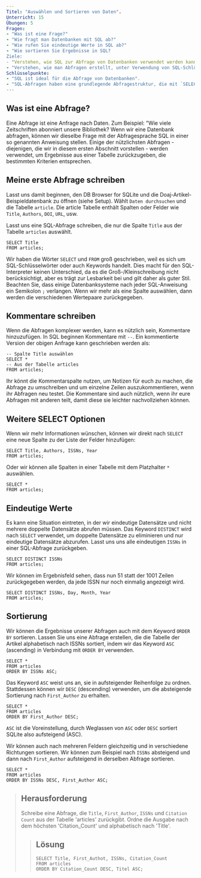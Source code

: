 ```yaml
---
Titel: "Auswählen und Sortieren von Daten".
Unterricht: 15
Übungen: 5
Fragen:
- "Was ist eine Frage?"
- "Wie fragt man Datenbanken mit SQL ab?"
- "Wie rufen Sie eindeutige Werte in SQL ab?"
- "Wie sortieren Sie Ergebnisse in SQL?
Ziele:
- "Verstehen, wie SQL zur Abfrage von Datenbanken verwendet werden kann".
- "Verstehen, wie man Abfragen erstellt, unter Verwendung von SQL-Schlüsselwörtern wie `DISTINCT` und `ORDER BY`"
Schlüsselpunkte:
- "SQL ist ideal für die Abfrage von Datenbanken".
- "SQL-Abfragen haben eine grundlegende Abfragestruktur, die mit `SELECT` Feld FROM Tabelle mit zusätzlichen Schlüsselwörtern und Kriterien beginnt, die verwendet werden können. 
---
```


## Was ist eine Abfrage?
Eine Abfrage ist eine Anfrage nach Daten. Zum Beispiel: "Wie viele Zeitschriften abonniert unsere Bibliothek? Wenn wir eine Datenbank abfragen, können wir dieselbe Frage mit der Abfragesprache SQL in einer so genannten Anweisung stellen. Einige der nützlichsten Abfragen - diejenigen, die wir in diesem ersten Abschnitt vorstellen - werden verwendet, um Ergebnisse aus einer Tabelle zurückzugeben, die bestimmten Kriterien entsprechen.

## Meine erste Abfrage schreiben

Lasst uns damit beginnen, den DB Browser for SQLite und die Doaj-Artikel-Beispieldatenbank zu öffnen (siehe Setup). Wählt `Daten durchsuchen` und die Tabelle `article`. Die article Tabelle enthält Spalten oder Felder wie `Title`, `Authors`, `DOI`, `URL`, usw.

Lasst uns eine SQL-Abfrage schreiben, die nur die Spalte `Title` aus der Tabelle `articles` auswählt.

~~~
SELECT Title
FROM articles;
~~~

Wir haben die Wörter `SELECT` und `FROM` groß geschrieben, weil es sich um SQL-Schlüsselwörter oder auch Keywords handelt. Dies macht für den SQL-Interpreter keinen Unterschied, da es die Groß-/Kleinschreibung nicht berücksichtigt, aber es trägt zur Lesbarkeit bei und gilt daher als guter Stil.
Beachten Sie, dass einige Datenbanksysteme nach jeder SQL-Anweisung ein Semikolon `;` verlangen. Wenn wir mehr als eine Spalte auswählen, dann werden die verschiedenen Wertepaare zurückgegeben.

## Kommentare schreiben
Wenn die Abfragen komplexer werden, kann es nützlich sein, Kommentare hinzuzufügen. In SQL beginnen Kommentare mit `--`. Ein kommentierte Version der obigen Anfrage kann geschrieben werden als:

~~~
-- Spalte Title auswählen
SELECT * 
-- Aus der Tabelle articles
FROM articles;
~~~

Ihr könnt die Kommentarspalte nutzen, um Notizen für euch zu machen, die Abfrage zu umschreiben und um einzelne Zeilen auszukommentieren, wenn ihr Abfragen neu testet. Die Kommentare sind auch nützlich, wenn ihr eure Abfragen mit anderen teilt, damit diese sie leichter nachvollziehen können.

## Weitere SELECT Optionen
Wenn wir mehr Informationen wünschen, können wir direkt nach `SELECT` eine neue Spalte zu der Liste der Felder hinzufügen:

~~~
SELECT Title, Authors, ISSNs, Year
FROM articles;
~~~

Oder wir können alle Spalten in einer Tabelle mit dem Platzhalter `*` auswählen.

~~~
SELECT *
FROM articles;
~~~

## Eindeutige Werte

Es kann eine Situation eintreten, in der wir eindeutige Datensätze und nicht mehrere doppelte Datensätze abrufen müssen. Das Keyword `DISTINCT` wird nach `SELECT` verwendet, um doppelte Datensätze zu eliminieren und nur eindeutige Datensätze abzurufen. Lasst uns uns alle eindeutigen `ISSNs` in einer SQL-Abfrage zurückgeben.

~~~
SELECT DISTINCT ISSNs
FROM articles;
~~~

Wir können im Ergebnisfeld sehen, dass nun 51 statt der 1001 Zeilen zurückgegeben werden, da jede ISSN nur noch einmalig angezeigt wird.

~~~
SELECT DISTINCT ISSNs, Day, Month, Year
FROM articles;
~~~

## Sortierung

Wir können die Ergebnisse unserer Abfragen auch mit dem Keyword `ORDER BY` sortieren. Lassen Sie uns eine Abfrage erstellen, die die Tabelle der Artikel alphabetisch nach ISSNs sortiert, indem wir das Keyword `ASC` (ascending) in Verbindung mit `ORDER BY` verwenden. 

~~~
SELECT *
FROM articles
ORDER BY ISSNs ASC;
~~~

Das Keyword `ASC` weist uns an, sie in aufsteigender Reihenfolge zu ordnen. Stattdessen können wir `DESC` (descending) verwenden, um die absteigende Sortierung nach `First_Author` zu erhalten.

~~~
SELECT *
FROM articles
ORDER BY First_Author DESC;
~~~

`ASC` ist die Voreinstellung, durch Weglassen von `ASC` oder `DESC` sortiert SQLite also aufsteigend (ASC).

Wir können auch nach mehreren Feldern gleichzeitig und in verschiedene Richtungen sortieren. Wir können zum Beispiel nach `ISSNs` absteigend und dann nach `First_Author` aufsteigend in derselben Abfrage sortieren.

~~~
SELECT *
FROM articles
ORDER BY ISSNs DESC, First_Author ASC;
~~~

> ## Herausforderung
> Schreibe eine Abfrage, die `Title`, `First_Author`, `ISSNs` und `Citation Count` aus
> der Tabelle 'articles' zurückgibt. Ordne die Ausgabe nach dem höchsten 'Citation_Count' und alphabetisch nach 'Title'.
>
> > ## Lösung
> > ~~~
> > SELECT Title, First_Authot, ISSNs, Citation_Count
> > FROM articles
> > ORDER BY Citation_Count DESC, Titel ASC;
> > ~~~
